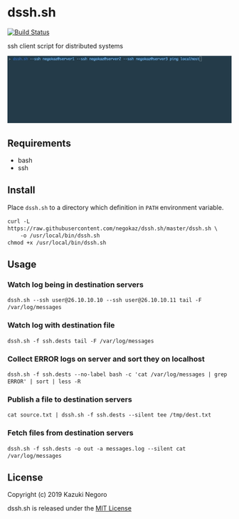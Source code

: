 # dssh.sh

[![Build Status](https://travis-ci.org/negokaz/dssh.sh.svg?branch=master)](https://travis-ci.org/negokaz/dssh.sh)

ssh client script for distributed systems

![](docs/img/ping.gif)

## Requirements

- bash
- ssh

## Install

Place `dssh.sh` to a directory which definition in `PATH` environment variable.

```
curl -L https://raw.githubusercontent.com/negokaz/dssh.sh/master/dssh.sh \
    -o /usr/local/bin/dssh.sh
chmod +x /usr/local/bin/dssh.sh
```

## Usage

### Watch log being in destination servers

```
dssh.sh --ssh user@26.10.10.10 --ssh user@26.10.10.11 tail -F /var/log/messages
```

### Watch log with destination file

```
dssh.sh -f ssh.dests tail -F /var/log/messages
```

### Collect ERROR logs on server and sort they on localhost

```
dssh.sh -f ssh.dests --no-label bash -c 'cat /var/log/messages | grep ERROR' | sort | less -R
```

### Publish a file to destination servers

```
cat source.txt | dssh.sh -f ssh.dests --silent tee /tmp/dest.txt
```

### Fetch files from destination servers

```
dssh.sh -f ssh.dests -o out -a messages.log --silent cat /var/log/messages
```

## License

Copyright (c) 2019 Kazuki Negoro

dssh.sh is released under the [MIT License](./LICENSE)